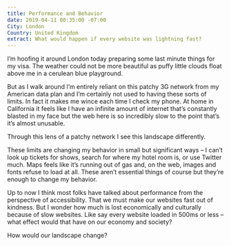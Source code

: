 ```yaml
---
title: Performance and Behavior
date: 2019-04-11 00:35:00 -07:00
City: London
Country: United Kingdom
extract: What would happen if every website was lightning fast?
---
```


I’m hoofing it around London today preparing some last minute things for my visa. The weather could not be more beautiful as puffy little clouds float above me in a cerulean blue playground.

But as I walk around I’m entirely reliant on this patchy 3G network from my American data plan and I’m certainly not used to having these sorts of limits. In fact it makes me wince each time I check my phone. At home in California it feels like I have an infinite amount of internet that’s constantly blasted in my face but the web here is so incredibly slow to the point that’s it’s almost unusable. 

Through this lens of a patchy network I see this landscape differently.  

These limits are changing my behavior in small but significant ways – I can’t look up tickets for shows, search for where my hotel room is, or use Twitter much. Maps feels like it’s running out of gas and, on the web, images and fonts refuse to load at all. These aren’t essential things of course but they’re enough to change my behavior.

Up to now I think most folks have talked about performance from the perspective of accessibility. That we must make our websites fast out of kindness. But I wonder how much is lost economically and culturally because of slow websites. Like say every website loaded in 500ms or less – what effect would that have on our economy and society?

How would our landscape change?

